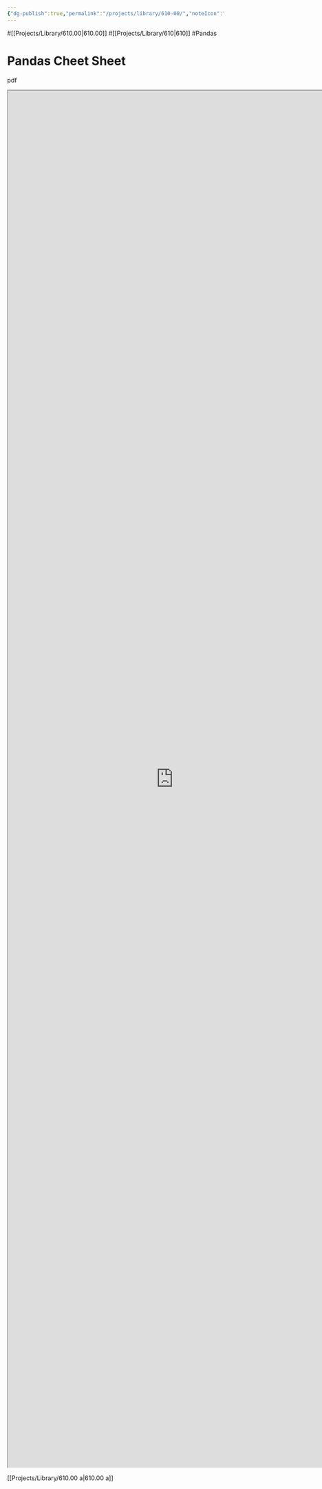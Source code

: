 ```yaml
---
{"dg-publish":true,"permalink":"/projects/library/610-00/","noteIcon":"0","created":"2024-01-17T23:45:11.853+09:00","updated":"2024-01-18T00:45:28.805+09:00"}
---
```


#[[Projects/Library/610.00\|610.00]] #[[Projects/Library/610\|610]] #Pandas


# Pandas Cheet Sheet
pdf
<iframe src="https://pandas.pydata.org/Pandas_Cheat_Sheet.pdf" style="width:80vw; height:80vh;"></iframe>



[[Projects/Library/610.00 a\|610.00 a]] 

